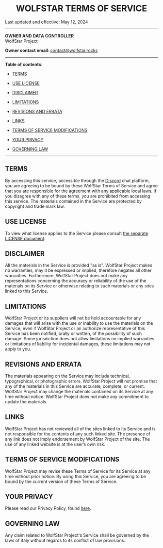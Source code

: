 <div style="text-align:center;"><h1>WOLFSTAR TERMS OF SERVICE </h1></div>

Last updated and effective: May 12, 2024

---

**OWNER AND DATA CONTROLLER**  
WolfStar Project

**Owner contact email**: contact@wolfstar.rocks

---

**Table of contents**:

-   [TERMS](#terms)

-   [USE LICENSE](#use-license)

-   [DISCLAIMER](#disclaimer)

-   [LIMITATIONS](#limitations)

-   [REVISIONS AND ERRATA](#revisions-and-errata)

-   [LINKS](#links)

-   [TERMS OF SERVICE MODIFICATIONS](#terms-of-service-modifications)

-   [YOUR PRIVACY](#your-privacy)

-   [GOVERNING LAW](#governing-law)

---

## TERMS

By accessing this service, accessible through the [Discord](https://discord.com/privacy) chat platform, you are agreeing
to be bound by these WolfStar Terms of Service and agree that you are responsible for the agreement with any applicable
local laws. If you disagree with any of these terms, you are prohibited from accessing this service. The materials
contained in the Service are protected by copyright and trade mark law.

## USE LICENSE

To view what license applies to the Service please consult [the separate LICENSE document](../LICENSE).

## DISCLAIMER

All the materials in the Service is provided "as is". WolfStar Project makes no warranties, may it be expressed or implied,
therefore negates all other warranties. Furthermore, WolfStar Project does not make any representations concerning the accuracy
or reliability of the use of the materials on its Service or otherwise relating to such materials or any sites linked to
this Service.

## LIMITATIONS

WolfStar Project or its suppliers will not be hold accountable for any damages that will arise with the use or inability to use
the materials on the Service, even if WolfStar Project or an authorize representative of this Service has been notified, orally
or written, of the possibility of such damage. Some jurisdiction does not allow limitations on implied warranties or
limitations of liability for incidental damages, these limitations may not apply to you.

## REVISIONS AND ERRATA

The materials appearing on the Service may include technical, typographical, or photographic errors. WolfStar Project will not
promise that any of the materials in this Service are accurate, complete, or current. WolfStar Project may change the materials
contained on its Service at any time without notice. WolfStar Project does not make any commitment to update the materials.

## LINKS

WolfStar Project has not reviewed all of the sites linked to its Service and is not responsible for the contents of any such
linked site. The presence of any link does not imply endorsement by WolfStar Project of the site. The use of any linked website
is at the user’s own risk.

## TERMS OF SERVICE MODIFICATIONS

WolfStar Project may revise these Terms of Service for its Service at any time without prior notice. By using this Service, you
are agreeing to be bound by the current version of these Terms of Service.

## YOUR PRIVACY

Please read our Privacy Policy, found [here](./PRIVACY_POLICY.md).

## GOVERNING LAW

Any claim related to WolfStar Project's Service shall be governed by the laws of Italy without regards to its conflict
of law provisions.
